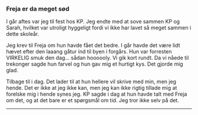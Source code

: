 ###  Freja er da meget sød

I går aftes var jeg til fest hos KP. Jeg endte med at sove sammen KP og Sarah, hvilket var utroligt hyggeligt fordi vi ikke har lavet så meget sammen i dette skoleår. 

Jeg krev til Freja om hun havde fået det bedre. I går havde det være lidt hævet efter den laaang gåtur ind til byen i forgårs. Hun var forresten VIRKELIG smuk den dag... sådan hoooooly. Vi gik kort rundt. Da vi nåede til trekonger sagde hun farvel og hun gav mig et hurtigt kys. Det gjorde mig glad. 

Tilbage til i dag. Det lader til at hun hellere vil skrive med min, men jeg hende. Det er ikke at jeg ikke kan, men jeg kan ikke rigtig tillade mig at forelske mig i hende synes jeg. KP sagde i dag at hun havde talt med Freja om det, og at det bare er et spørgsmål om tid. Jeg tror ikke selv på det.

---










